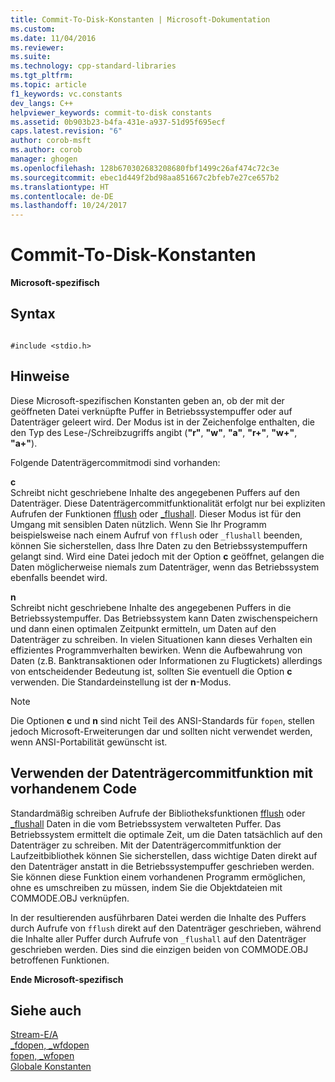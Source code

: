 ```yaml
---
title: Commit-To-Disk-Konstanten | Microsoft-Dokumentation
ms.custom: 
ms.date: 11/04/2016
ms.reviewer: 
ms.suite: 
ms.technology: cpp-standard-libraries
ms.tgt_pltfrm: 
ms.topic: article
f1_keywords: vc.constants
dev_langs: C++
helpviewer_keywords: commit-to-disk constants
ms.assetid: 0b903b23-b4fa-431e-a937-51d95f695ecf
caps.latest.revision: "6"
author: corob-msft
ms.author: corob
manager: ghogen
ms.openlocfilehash: 128b670302683208680fbf1499c26af474c72c3e
ms.sourcegitcommit: ebec1d449f2bd98aa851667c2bfeb7e27ce657b2
ms.translationtype: HT
ms.contentlocale: de-DE
ms.lasthandoff: 10/24/2017
---
```

# <a name="commit-to-disk-constants"></a>Commit-To-Disk-Konstanten
**Microsoft-spezifisch**  
  
## <a name="syntax"></a>Syntax  
  
```  
  
#include <stdio.h>  
```  
  
## <a name="remarks"></a>Hinweise  
 Diese Microsoft-spezifischen Konstanten geben an, ob der mit der geöffneten Datei verknüpfte Puffer in Betriebssystempuffer oder auf Datenträger geleert wird. Der Modus ist in der Zeichenfolge enthalten, die den Typ des Lese-/Schreibzugriffs angibt (**"r"**, **"w"**, **"a"**, **"r+"**, **"w+"**, **"a+"**).  
  
 Folgende Datenträgercommitmodi sind vorhanden:  
  
 **c**  
 Schreibt nicht geschriebene Inhalte des angegebenen Puffers auf den Datenträger. Diese Datenträgercommitfunktionalität erfolgt nur bei expliziten Aufrufen der Funktionen [fflush](../c-runtime-library/reference/fflush.md) oder [_flushall](../c-runtime-library/reference/flushall.md). Dieser Modus ist für den Umgang mit sensiblen Daten nützlich. Wenn Sie Ihr Programm beispielsweise nach einem Aufruf von `fflush` oder `_flushall` beenden, können Sie sicherstellen, dass Ihre Daten zu den Betriebssystempuffern gelangt sind. Wird eine Datei jedoch mit der Option **c** geöffnet, gelangen die Daten möglicherweise niemals zum Datenträger, wenn das Betriebssystem ebenfalls beendet wird.  
  
 **n**  
 Schreibt nicht geschriebene Inhalte des angegebenen Puffers in die Betriebssystempuffer. Das Betriebssystem kann Daten zwischenspeichern und dann einen optimalen Zeitpunkt ermitteln, um Daten auf den Datenträger zu schreiben. In vielen Situationen kann dieses Verhalten ein effizientes Programmverhalten bewirken. Wenn die Aufbewahrung von Daten (z.B. Banktransaktionen oder Informationen zu Flugtickets) allerdings von entscheidender Bedeutung ist, sollten Sie eventuell die Option **c** verwenden. Die Standardeinstellung ist der **n**-Modus.  
  
> [!NOTE]
>  Die Optionen **c** und **n** sind nicht Teil des ANSI-Standards für `fopen`, stellen jedoch Microsoft-Erweiterungen dar und sollten nicht verwendet werden, wenn ANSI-Portabilität gewünscht ist.  
  
## <a name="using-the-commit-to-disk-feature-with-existing-code"></a>Verwenden der Datenträgercommitfunktion mit vorhandenem Code  
 Standardmäßig schreiben Aufrufe der Bibliotheksfunktionen [fflush](../c-runtime-library/reference/fflush.md) oder [_flushall](../c-runtime-library/reference/flushall.md) Daten in die vom Betriebssystem verwalteten Puffer. Das Betriebssystem ermittelt die optimale Zeit, um die Daten tatsächlich auf den Datenträger zu schreiben. Mit der Datenträgercommitfunktion der Laufzeitbibliothek können Sie sicherstellen, dass wichtige Daten direkt auf den Datenträger anstatt in die Betriebssystempuffer geschrieben werden. Sie können diese Funktion einem vorhandenen Programm ermöglichen, ohne es umschreiben zu müssen, indem Sie die Objektdateien mit COMMODE.OBJ verknüpfen.  
  
 In der resultierenden ausführbaren Datei werden die Inhalte des Puffers durch Aufrufe von `fflush` direkt auf den Datenträger geschrieben, während die Inhalte aller Puffer durch Aufrufe von `_flushall` auf den Datenträger geschrieben werden. Dies sind die einzigen beiden von COMMODE.OBJ betroffenen Funktionen.  
  
 **Ende Microsoft-spezifisch**  
  
## <a name="see-also"></a>Siehe auch  
 [Stream-E/A](../c-runtime-library/stream-i-o.md)   
 [_fdopen, _wfdopen](../c-runtime-library/reference/fdopen-wfdopen.md)   
 [fopen, _wfopen](../c-runtime-library/reference/fopen-wfopen.md)   
 [Globale Konstanten](../c-runtime-library/global-constants.md)